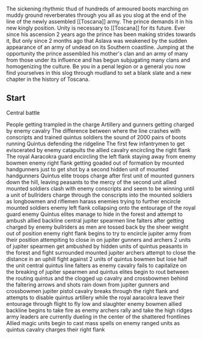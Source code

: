 The sickening rhythmic thud of hundreds of armoured boots marching on muddy ground reverberates through you all as you slog at the end of the line of the newly assembled [[Toscana]] army. The prince demands it in his new kingly position. Unity is necessary to [[Toscana]] for its future. Ever since his ascension 2 years ago the prince has been making strides towards it, But only since 2 months ago that Aslava was weakened by the sudden appearance of an army of undead on its Southern coastline. Jumping at the opportunity the prince assembled his mother's clan and an army of many from those under its influence and has begun subjugating many clans and homogenizing the culture. Be you in a penal legion or a general you now find yourselves in this slog through mudland to set a blank slate and a new chapter in the history of Toscana.

## Start
Central battle

People getting trampled in the charge
Artillery and gunners getting charged by enemy cavalry
The difference between where the line crashes with conscripts and trained quintus soldiers
the sound of 2000 pairs of boots running
Quintus defending the ridgeline
The first few infantrymen to get eviscerated by enemy catapults
the allied cavalry encircling the right flank
The royal Aaracokra guard encircling the left flank staying away from enemy bowmen
enemy right flank getting goaded out of formation by mounted handgunners just to get shot by a second hidden unit of mounted handgunners
Quintus elite troops charge after first unit of mounted gunners down the hill, leaving peasants to the mercy of the second unit
allied mounted soldiers clash with enemy conscripts and seem to be winning until a unit of bullriders charge through the conscripts into the mounted soldiers as longbowmen and riflemen harass enemies trying to further encircle mounted soldiers
enemy left flank collapsing onto the entourage of the royal guard
enemy Quintus elites manage to hide in the forest and attempt to ambush allied backline
central jupiter spearmen line falters after getting charged by enemy bullriders as men are tossed back by the sheer weight
out of position enemy right flank begins to try to encircle jupiter army from their position attempiting to close in on jupiter gunners and archers
2 units of jupiter spearmen get ambushed by hidden units of quintus peasants in the forest and fight surrounded
mounted jupiter archers attempt to close the distance in an uphill fight against 2 units of quintus bowmen but lose half the unit
central quintus line falters as enemy cavalry fails to capitalize on the breaking of jupiter spearmen and quintus elites begin to rout
between the routing quintus and the clogged up cavalry and crossbowmen behind the faltering arrows and shots rain down from jupiter gunners and crossbowmen 
jupiter pistol cavalry breaks through the right flank and attempts to disable quintus artillery while the royal aaracokra leave their entourage through flight to fly low and slaughter enemy bowmen
allied backline begins to take fire as enemy archers rally and take the high ridges
army leaders are currently dueling in the center of the shattered frontlines
Allied magic units begin to cast mass spells on enemy ranged units as quintus cavalry charges their right flank
